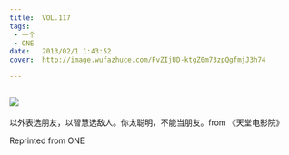 ```yaml
---
title:	VOL.117
tags:
 - 一个
 - ONE
date:	2013/02/1 1:43:52
cover:	http://image.wufazhuce.com/FvZIjUD-ktgZ0m73zpQgfmjJ3h74

---
```

![](http://image.wufazhuce.com/FvZIjUD-ktgZ0m73zpQgfmjJ3h74)
---

以外表选朋友，以智慧选敌人。你太聪明，不能当朋友。from 《天堂电影院》
 
Reprinted from ONE
